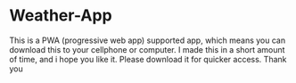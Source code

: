 # Weather-App
This is a PWA (progressive web app) supported app, which means you can download this to your cellphone or computer. I made this in a short amount of time, and i hope you like it. Please download it for quicker access. Thank you
